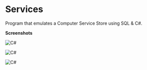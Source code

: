 # Services
Program that emulates a Computer Service Store using SQL & C#.


**Screenshots**

![C#](https://i.imgur.com/fjZ2nYE.png)


![C#](https://i.imgur.com/0oSpkMH.png)



![C#](https://i.imgur.com/IcmMiXw.png)

